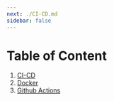```yaml
---
next: ./CI-CD.md
sidebar: false
---
```


# Table of Content

1. [CI-CD](./CI-CD.md)
2. [Docker](./Docker/Docker.md)
3. [Github Actions](./Github_Actions.md)
